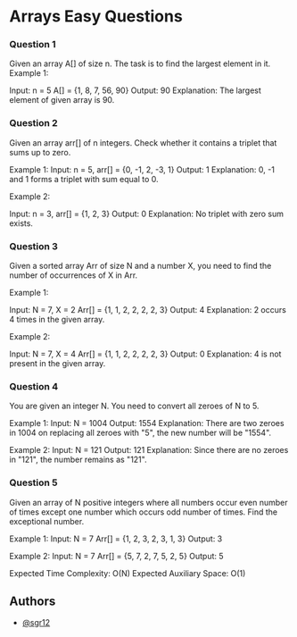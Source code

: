 
# Arrays Easy Questions





### Question 1

Given an array A[] of size n. The task is to find the largest element in it.
Example 1:

Input:
n = 5
A[] = {1, 8, 7, 56, 90}
Output:
90
Explanation:
The largest element of given array is 90.

### Question 2

Given an array arr[] of n integers. Check whether it contains a triplet that sums up to zero. 

Example 1:
Input: n = 5, arr[] = {0, -1, 2, -3, 1}
Output: 1
Explanation: 0, -1 and 1 forms a triplet
with sum equal to 0.

Example 2:

Input: n = 3, arr[] = {1, 2, 3}
Output: 0
Explanation: No triplet with zero sum exists.

### Question 3
Given a sorted array Arr of size N and a number X, you need to find the number of occurrences of X in Arr.

Example 1:

Input:
N = 7, X = 2
Arr[] = {1, 1, 2, 2, 2, 2, 3}
Output: 4
Explanation: 2 occurs 4 times in the
given array.

Example 2:

Input:
N = 7, X = 4
Arr[] = {1, 1, 2, 2, 2, 2, 3}
Output: 0
Explanation: 4 is not present in the
given array.

### Question 4
You are given an integer N. You need to convert all zeroes of N to 5.

Example 1:
Input:
N = 1004
Output: 1554
Explanation: There are two zeroes in 1004
on replacing all zeroes with "5", the new
number will be "1554".

Example 2:
Input:
N = 121
Output: 121
Explanation: Since there are no zeroes in
"121", the number remains as "121".

### Question 5
Given an array of N positive integers where all numbers occur even number of times except one number which occurs odd number of times. Find the exceptional number.

Example 1:
Input:
N = 7
Arr[] = {1, 2, 3, 2, 3, 1, 3}
Output: 3

Example 2:
Input:
N = 7
Arr[] = {5, 7, 2, 7, 5, 2, 5}
Output: 5

Expected Time Complexity: O(N)
Expected Auxiliary Space: O(1)


## Authors

- [@sgr12](https://github.com/sgr12-coader)